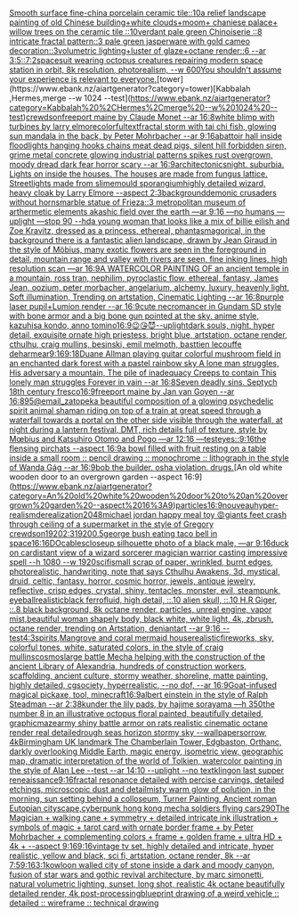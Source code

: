 [Smooth surface fine-china porcelain ceramic tile::10a relief landscape painting of old Chinese building+white clouds+moom+ chaniese palace+ willow trees on the ceramic tile ::10verdant pale green Chinoiserie  ::8 intricate fractal pattern::3 pale green jasperware with gold cameo decoration::3volumetric lighting+luster of glaze+octane render::6 --ar 3:5](https://www.ebank.nz/aiartgenerator?category=Smooth%20surface%20fine-china%20porcelain%20ceramic%20tile%3A%3A10a%20relief%20landscape%20painting%20of%20old%20Chinese%20building%2Bwhite%20clouds%2Bmoom%2B%20chaniese%20palace%2B%20willow%20trees%20on%20the%20ceramic%20tile%20%3A%3A10verdant%20pale%20green%20Chinoiserie%20%20%3A%3A8%20intricate%20fractal%20pattern%3A%3A3%20pale%20green%20jasperware%20with%20gold%20cameo%20decoration%3A%3A3volumetric%20lighting%2Bluster%20of%20glaze%2Boctane%20render%3A%3A6%20--ar%203%3A5)[::](https://www.ebank.nz/aiartgenerator?category=%3A%3A)[7:2](https://www.ebank.nz/aiartgenerator?category=7%3A2)[spacesuit wearing octopus creatures repairing modern space station in orbit, 8k resolution, photorealism, --w 600](https://www.ebank.nz/aiartgenerator?category=spacesuit%20wearing%20octopus%20creatures%20repairing%20modern%20space%20station%20in%20orbit%2C%208k%20resolution%2C%20photorealism%2C%20--w%20600)[You shouldn't assume your experience is relevant to everyone.](https://www.ebank.nz/aiartgenerator?category=You%20shouldn%27t%20assume%20your%20experience%20is%20relevant%20to%20everyone.)[tower](https://www.ebank.nz/aiartgenerator?category=tower)[Kabbalah ,Hermes,merge --w 1024 --test](https://www.ebank.nz/aiartgenerator?category=Kabbalah%20%2CHermes%2Cmerge%20--w%201024%20--test)[crewdson](https://www.ebank.nz/aiartgenerator?category=crewdson)[freeport maine by Claude Monet --ar 16:8](https://www.ebank.nz/aiartgenerator?category=freeport%20maine%20by%20Claude%20Monet%20--ar%2016%3A8)[white blimp with turbines by larry elmore](https://www.ebank.nz/aiartgenerator?category=white%20blimp%20with%20turbines%20by%20larry%20elmore)[colorful](https://www.ebank.nz/aiartgenerator?category=colorful)[text](https://www.ebank.nz/aiartgenerator?category=text)[fractal storm with tai chi fish, glowing sun mandala in the back, by Peter Mohrbacher  --ar 9:16](https://www.ebank.nz/aiartgenerator?category=fractal%20storm%20with%20tai%20chi%20fish%2C%20glowing%20sun%20mandala%20in%20the%20back%2C%20by%20Peter%20Mohrbacher%20%20--ar%209%3A16)[abattoir hall inside floodlights hanging hooks chains meat dead pigs, silent hill forbidden siren, grime metal concrete glowing industrial patterns spikes rust overgrown, moody dread dark fear horror scary --ar 16:9](https://www.ebank.nz/aiartgenerator?category=abattoir%20hall%20inside%20floodlights%20hanging%20hooks%20chains%20meat%20dead%20pigs%2C%20silent%20hill%20forbidden%20siren%2C%20grime%20metal%20concrete%20glowing%20industrial%20patterns%20spikes%20rust%20overgrown%2C%20moody%20dread%20dark%20fear%20horror%20scary%20--ar%2016%3A9)[architectonics](https://www.ebank.nz/aiartgenerator?category=architectonics)[night. suburbia.  Lights on inside the houses. The houses are made from fungus lattice. Streetlights made from slimemould sporangium](https://www.ebank.nz/aiartgenerator?category=night.%20suburbia.%20%20Lights%20on%20inside%20the%20houses.%20The%20houses%20are%20made%20from%20fungus%20lattice.%20Streetlights%20made%20from%20slimemould%20sporangium)[highly detailed wizard, heavy cloak by Larry Elmore --aspect 2:3](https://www.ebank.nz/aiartgenerator?category=highly%20detailed%20wizard%2C%20heavy%20cloak%20by%20Larry%20Elmore%20--aspect%202%3A3)[background](https://www.ebank.nz/aiartgenerator?category=background)[demonic crusaders without horns](https://www.ebank.nz/aiartgenerator?category=demonic%20crusaders%20without%20horns)[marble statue of Frieza::3 metropolitan museum of art](https://www.ebank.nz/aiartgenerator?category=marble%20statue%20of%20Frieza%3A%3A3%20metropolitan%20museum%20of%20art)[hermetic elements akashic field over the earth —ar 9:16 —no humans —uplight —stop 90 --hd](https://www.ebank.nz/aiartgenerator?category=hermetic%20elements%20akashic%20field%20over%20the%20earth%20%E2%80%94ar%209%3A16%20%E2%80%94no%20humans%20%E2%80%94uplight%20%E2%80%94stop%2090%20--hd)[a young woman that looks like a mix of billie eilish and Zoe Kravitz, dressed as a princess, ethereal, phantasmagorical, in the background there is a fantastic alien landscape, drawn by  Jean Giraud in the style of Möbius, many exotic flowers are seen in the foreground in detail, mountain range and valley with rivers are seen, fine inking lines, high resolution scan —ar 16:9](https://www.ebank.nz/aiartgenerator?category=a%20young%20woman%20that%20looks%20like%20a%20mix%20of%20billie%20eilish%20and%20Zoe%20Kravitz%2C%20dressed%20as%20a%20princess%2C%20ethereal%2C%20phantasmagorical%2C%20in%20the%20background%20there%20is%20a%20fantastic%20alien%20landscape%2C%20drawn%20by%20%20Jean%20Giraud%20in%20the%20style%20of%20M%C3%B6bius%2C%20many%20exotic%20flowers%20are%20seen%20in%20the%20foreground%20in%20detail%2C%20mountain%20range%20and%20valley%20with%20rivers%20are%20seen%2C%20fine%20inking%20lines%2C%20high%20resolution%20scan%20%E2%80%94ar%2016%3A9)[A WATERCOLOR PAINTING OF an ancient temple in a mountain, ross tran, nephilim, pyroclastic flow, ethereal, fantasy, James Jean, oozium, peter morbacher, angelarium, alchemy, luxury, heavenly light, Soft illumination, Trending on artstation, Cinematic Lighting --ar 16:8](https://www.ebank.nz/aiartgenerator?category=A%20WATERCOLOR%20PAINTING%20OF%20an%20ancient%20temple%20in%20a%20mountain%2C%20ross%20tran%2C%20nephilim%2C%20pyroclastic%20flow%2C%20ethereal%2C%20fantasy%2C%20James%20Jean%2C%20oozium%2C%20peter%20morbacher%2C%20angelarium%2C%20alchemy%2C%20luxury%2C%20heavenly%20light%2C%20Soft%20illumination%2C%20Trending%20on%20artstation%2C%20Cinematic%20Lighting%20--ar%2016%3A8)[purple laser pupil+Lumion render --ar 16:9](https://www.ebank.nz/aiartgenerator?category=purple%20laser%20pupil%2BLumion%20render%20--ar%2016%3A9)[cute necromancer in Gundam SD style with bone armor and a big bone gun pointed at the sky, anime style, kazuhisa kondo, anno tomino](https://www.ebank.nz/aiartgenerator?category=cute%20necromancer%20in%20Gundam%20SD%20style%20with%20bone%20armor%20and%20a%20big%20bone%20gun%20pointed%20at%20the%20sky%2C%20anime%20style%2C%20kazuhisa%20kondo%2C%20anno%20tomino)[16:9](https://www.ebank.nz/aiartgenerator?category=16%3A9)[😉😘😈](https://www.ebank.nz/aiartgenerator?category=%F0%9F%98%89%F0%9F%98%98%F0%9F%98%88)[--uplight](https://www.ebank.nz/aiartgenerator?category=--uplight)[dark souls, night, hyper detail, exquisite ornate high priestess, bright blue, artstation, octane render, cthulhu, craig mullins, besinski, emil melmoth, basttien lecouffe deharme](https://www.ebank.nz/aiartgenerator?category=dark%20souls%2C%20night%2C%20hyper%20detail%2C%20exquisite%20ornate%20high%20priestess%2C%20bright%20blue%2C%20artstation%2C%20octane%20render%2C%20cthulhu%2C%20craig%20mullins%2C%20besinski%2C%20emil%20melmoth%2C%20basttien%20lecouffe%20deharme)[ar9:16](https://www.ebank.nz/aiartgenerator?category=ar9%3A16)[9:18](https://www.ebank.nz/aiartgenerator?category=9%3A18)[Duane Allman playing guitar colorful mushroom field in an enchanted dark forest with a pastel rainbow sky A lone man struggles, His adversary a mountain, The pile of inadequacy Creeps to contain This lonely man struggles Forever in vain --ar 16:8](https://www.ebank.nz/aiartgenerator?category=Duane%20Allman%20playing%20guitar%20colorful%20mushroom%20field%20in%20an%20enchanted%20dark%20forest%20with%20a%20pastel%20rainbow%20sky%20A%20lone%20man%20struggles%2C%20His%20adversary%20a%20mountain%2C%20The%20pile%20of%20inadequacy%20Creeps%20to%20contain%20This%20lonely%20man%20struggles%20Forever%20in%20vain%20--ar%2016%3A8)[Seven deadly sins. Septych 18th century fresco](https://www.ebank.nz/aiartgenerator?category=Seven%20deadly%20sins.%20Septych%2018th%20century%20fresco)[16:9](https://www.ebank.nz/aiartgenerator?category=16%3A9)[freeport maine by Jan van Goyen --ar 16:8](https://www.ebank.nz/aiartgenerator?category=freeport%20maine%20by%20Jan%20van%20Goyen%20--ar%2016%3A8)[95](https://www.ebank.nz/aiartgenerator?category=95)[@email_zatopek](https://www.ebank.nz/aiartgenerator?category=%40email_zatopek)[a beautiful composition of a glowing psychedelic spirit animal shaman riding on top of a train at great speed through a waterfall towards a portal on the other side visible through the waterfall, at night during a lantern festival, DMT,  rich details full of texture, style by Mœbius and Katsuhiro Otomo and Pogo —ar 12:16 —test](https://www.ebank.nz/aiartgenerator?category=a%20beautiful%20composition%20of%20a%20glowing%20psychedelic%20spirit%20animal%20shaman%20riding%20on%20top%20of%20a%20train%20at%20great%20speed%20through%20a%20waterfall%20towards%20a%20portal%20on%20the%20other%20side%20visible%20through%20the%20waterfall%2C%20at%20night%20during%20a%20lantern%20festival%2C%20DMT%2C%20%20rich%20details%20full%20of%20texture%2C%20style%20by%20M%C5%93bius%20and%20Katsuhiro%20Otomo%20and%20Pogo%20%E2%80%94ar%2012%3A16%20%E2%80%94test)[eyes::](https://www.ebank.nz/aiartgenerator?category=eyes%3A%3A)[9:16](https://www.ebank.nz/aiartgenerator?category=9%3A16)[the flensing pirchats --aspect 16:9](https://www.ebank.nz/aiartgenerator?category=the%20flensing%20pirchats%20--aspect%2016%3A9)[a bowl filled with fruit resting on a table inside a small room :: pencil drawing :: monochrome :: lithograph in the style of Wanda Gág --ar 16:9](https://www.ebank.nz/aiartgenerator?category=a%20bowl%20filled%20with%20fruit%20resting%20on%20a%20table%20inside%20a%20small%20room%20%3A%3A%20pencil%20drawing%20%3A%3A%20monochrome%20%3A%3A%20lithograph%20in%20the%20style%20of%20Wanda%20G%C3%A1g%20--ar%2016%3A9)[bob the builder. osha violation. drugs.](https://www.ebank.nz/aiartgenerator?category=bob%20the%20builder.%20osha%20violation.%20drugs.)[An old white wooden door to an overgrown garden --aspect 16:9](https://www.ebank.nz/aiartgenerator?category=An%20old%20white%20wooden%20door%20to%20an%20overgrown%20garden%20--aspect%2016%3A9)[particles](https://www.ebank.nz/aiartgenerator?category=particles)[16:9](https://www.ebank.nz/aiartgenerator?category=16%3A9)[nouveau](https://www.ebank.nz/aiartgenerator?category=nouveau)[hyper-realism](https://www.ebank.nz/aiartgenerator?category=hyper-realism)[derealization](https://www.ebank.nz/aiartgenerator?category=derealization)[2048](https://www.ebank.nz/aiartgenerator?category=2048)[michael jordan happy meal toy 😡](https://www.ebank.nz/aiartgenerator?category=michael%20jordan%20happy%20meal%20toy%20%F0%9F%98%A1)[giants feet crash through ceiling of a supermarket in the style of Gregory crewdson](https://www.ebank.nz/aiartgenerator?category=giants%20feet%20crash%20through%20ceiling%20of%20a%20supermarket%20in%20the%20style%20of%20Gregory%20crewdson)[1920](https://www.ebank.nz/aiartgenerator?category=1920)[2:3](https://www.ebank.nz/aiartgenerator?category=2%3A3)[1920](https://www.ebank.nz/aiartgenerator?category=1920)[0.5](https://www.ebank.nz/aiartgenerator?category=0.5)[george bush eating taco bell in space](https://www.ebank.nz/aiartgenerator?category=george%20bush%20eating%20taco%20bell%20in%20space)[16:16](https://www.ebank.nz/aiartgenerator?category=16%3A16)[DO](https://www.ebank.nz/aiartgenerator?category=DO)[cables](https://www.ebank.nz/aiartgenerator?category=cables)[closeup silhouette photo of a black male, —ar 9:16](https://www.ebank.nz/aiartgenerator?category=closeup%20silhouette%20photo%20of%20a%20black%20male%2C%20%E2%80%94ar%209%3A16)[duck on car](https://www.ebank.nz/aiartgenerator?category=duck%20on%20car)[distant view of a wizard sorcerer magician warrior casting impressive spell --h 1080 --w 1920](https://www.ebank.nz/aiartgenerator?category=distant%20view%20of%20a%20wizard%20sorcerer%20magician%20warrior%20casting%20impressive%20spell%20--h%201080%20--w%201920)[scifi](https://www.ebank.nz/aiartgenerator?category=scifi)[small scrap of paper, wrinkled, burnt edges, photorealistic, handwriting, note that says Cthulhu Awakens, 3d, mystical, druid, celtic, fantasy, horror, cosmic horror, jewels, antique jewelry, reflective, crisp edges, crystal, shiny, tentacles, monster, evil, steampunk, eyeball](https://www.ebank.nz/aiartgenerator?category=small%20scrap%20of%20paper%2C%20wrinkled%2C%20burnt%20edges%2C%20photorealistic%2C%20handwriting%2C%20note%20that%20says%20Cthulhu%20Awakens%2C%203d%2C%20mystical%2C%20druid%2C%20celtic%2C%20fantasy%2C%20horror%2C%20cosmic%20horror%2C%20jewels%2C%20antique%20jewelry%2C%20reflective%2C%20crisp%20edges%2C%20crystal%2C%20shiny%2C%20tentacles%2C%20monster%2C%20evil%2C%20steampunk%2C%20eyeball)[realistic](https://www.ebank.nz/aiartgenerator?category=realistic)[black ferrofluid, high detail, ::.10 alien skull, ::.10 H.R Giger, ::.8 black background, 8k octane render, particles, unreal engine, vapor mist,](https://www.ebank.nz/aiartgenerator?category=black%20ferrofluid%2C%20high%20detail%2C%20%3A%3A.10%20alien%20skull%2C%20%3A%3A.10%20H.R%20Giger%2C%20%3A%3A.8%20black%20background%2C%208k%20octane%20render%2C%20particles%2C%20unreal%20engine%2C%20vapor%20mist%2C)[beautiful woman shapely body, black white, white light, 4k, zbrush, octane render, trending on Artstation, deniantart --ar 9:16 --test](https://www.ebank.nz/aiartgenerator?category=beautiful%20woman%20shapely%20body%2C%20black%20white%2C%20white%20light%2C%204k%2C%20zbrush%2C%20octane%20render%2C%20trending%20on%20Artstation%2C%20deniantart%20--ar%209%3A16%20--test)[4:3](https://www.ebank.nz/aiartgenerator?category=4%3A3)[spirits,](https://www.ebank.nz/aiartgenerator?category=spirits%2C)[Mangrove and coral mermaid house](https://www.ebank.nz/aiartgenerator?category=Mangrove%20and%20coral%20mermaid%20house)[realistic](https://www.ebank.nz/aiartgenerator?category=realistic)[fireworks, sky, colorful tones, white, saturated colors, in the style of craig mullins](https://www.ebank.nz/aiartgenerator?category=fireworks%2C%20sky%2C%20colorful%20tones%2C%20white%2C%20saturated%20colors%2C%20in%20the%20style%20of%20craig%20mullins)[cosmos](https://www.ebank.nz/aiartgenerator?category=cosmos)[large battle Mecha helping with the construction of the ancient Library of Alexandria, hundreds of construction workers, scaffolding, ancient culture, stormy weather, shoreline, matte painting, highly detailed, cgsociety, hyperrealistic, --no dof, --ar 16:9](https://www.ebank.nz/aiartgenerator?category=large%20battle%20Mecha%20helping%20with%20the%20construction%20of%20the%20ancient%20Library%20of%20Alexandria%2C%20hundreds%20of%20construction%20workers%2C%20scaffolding%2C%20ancient%20culture%2C%20stormy%20weather%2C%20shoreline%2C%20matte%20painting%2C%20highly%20detailed%2C%20cgsociety%2C%20hyperrealistic%2C%20--no%20dof%2C%20--ar%2016%3A9)[Goat-infused magical pickaxe, tool, minecraft](https://www.ebank.nz/aiartgenerator?category=Goat-infused%20magical%20pickaxe%2C%20tool%2C%20minecraft)[16:9](https://www.ebank.nz/aiartgenerator?category=16%3A9)[albert einstein in the style of Ralph Steadman --ar 2:3](https://www.ebank.nz/aiartgenerator?category=albert%20einstein%20in%20the%20style%20of%20Ralph%20Steadman%20--ar%202%3A3)[8k](https://www.ebank.nz/aiartgenerator?category=8k)[under the lily pads, by hajime sorayama —h 350](https://www.ebank.nz/aiartgenerator?category=under%20the%20lily%20pads%2C%20by%20hajime%20sorayama%20%E2%80%94h%20350)[the number 8 in an illustrative octopus floral painted, beautifully detailed, graphic](https://www.ebank.nz/aiartgenerator?category=the%20number%208%20in%20an%20illustrative%20octopus%20floral%20painted%2C%20beautifully%20detailed%2C%20graphic)[maze](https://www.ebank.nz/aiartgenerator?category=maze)[army shiny battle armor on rats  realistic cinematic octane render real detailed](https://www.ebank.nz/aiartgenerator?category=army%20shiny%20battle%20armor%20on%20rats%20%20realistic%20cinematic%20octane%20render%20real%20detailed)[rough seas horizon stormy sky --wallpaper](https://www.ebank.nz/aiartgenerator?category=rough%20seas%20horizon%20stormy%20sky%20--wallpaper)[sorrow, 4k](https://www.ebank.nz/aiartgenerator?category=sorrow%2C%204k)[Birmingham UK landmark The Chamberlain Tower, Edgbaston, Orthanc, darkly overlooking Middle Earth, magic energy, isometric view, geographic map, dramatic interpretation of the world of Tolkien, watercolor painting in the style of Alan Lee --test --ar 14:10 --uplight --no text](https://www.ebank.nz/aiartgenerator?category=Birmingham%20UK%20landmark%20The%20Chamberlain%20Tower%2C%20Edgbaston%2C%20Orthanc%2C%20darkly%20overlooking%20Middle%20Earth%2C%20magic%20energy%2C%20isometric%20view%2C%20geographic%20map%2C%20dramatic%20interpretation%20of%20the%20world%20of%20Tolkien%2C%20watercolor%20painting%20in%20the%20style%20of%20Alan%20Lee%20--test%20--ar%2014%3A10%20--uplight%20--no%20text)[klingon last supper reneaissance](https://www.ebank.nz/aiartgenerator?category=klingon%20last%20supper%20reneaissance)[9:16](https://www.ebank.nz/aiartgenerator?category=9%3A16)[fractal resonance detailed with percise carvings, detailed etchings, microscopic dust and detail](https://www.ebank.nz/aiartgenerator?category=fractal%20resonance%20detailed%20with%20percise%20carvings%2C%20detailed%20etchings%2C%20microscopic%20dust%20and%20detail)[misty warm glow of polution, in the morning, sun setting behind a colloseum, Turner Painting, Ancient roman Eutopian cityscape,](https://www.ebank.nz/aiartgenerator?category=misty%20warm%20glow%20of%20polution%2C%20in%20the%20morning%2C%20sun%20setting%20behind%20a%20colloseum%2C%20Turner%20Painting%2C%20Ancient%20roman%20Eutopian%20cityscape%2C)[cyberpunk hong kong mecha soldiers flying cars](https://www.ebank.nz/aiartgenerator?category=cyberpunk%20hong%20kong%20mecha%20soldiers%20flying%20cars)[2](https://www.ebank.nz/aiartgenerator?category=2)[90](https://www.ebank.nz/aiartgenerator?category=90)[The Magician + walking cane + symmetry + detailed intricate ink illustration + symbols of magic + tarot card with ornate border frame + by Peter Mohrbacher + complementing colors + frame + golden frame + ultra HD + 4k + --aspect 9:16](https://www.ebank.nz/aiartgenerator?category=The%20Magician%20%2B%20walking%20cane%20%2B%20symmetry%20%2B%20detailed%20intricate%20ink%20illustration%20%2B%20symbols%20of%20magic%20%2B%20tarot%20card%20with%20ornate%20border%20frame%20%2B%20by%20Peter%20Mohrbacher%20%2B%20complementing%20colors%20%2B%20frame%20%2B%20golden%20frame%20%2B%20ultra%20HD%20%2B%204k%20%2B%20--aspect%209%3A16)[9:16](https://www.ebank.nz/aiartgenerator?category=9%3A16)[vintage tv set, highly detailed and intricate, hyper realistic, yellow and black, sci fi, artstation, octane render, 8k --ar 7:5](https://www.ebank.nz/aiartgenerator?category=vintage%20tv%20set%2C%20highly%20detailed%20and%20intricate%2C%20hyper%20realistic%2C%20yellow%20and%20black%2C%20sci%20fi%2C%20artstation%2C%20octane%20render%2C%208k%20--ar%207%3A5)[9:16](https://www.ebank.nz/aiartgenerator?category=9%3A16)[3:1](https://www.ebank.nz/aiartgenerator?category=3%3A1)[kowloon walled city of stone inside a dark and moody canyon, fusion of star wars and gothic revival architecture, by marc simonetti, natural volumetric lighting, sunset, long shot, realistic 4k octane beautifully detailed render, 4k post-processing](https://www.ebank.nz/aiartgenerator?category=kowloon%20walled%20city%20of%20stone%20inside%20a%20dark%20and%20moody%20canyon%2C%20fusion%20of%20star%20wars%20and%20gothic%20revival%20architecture%2C%20by%20marc%20simonetti%2C%20natural%20volumetric%20lighting%2C%20sunset%2C%20long%20shot%2C%20realistic%204k%20octane%20beautifully%20detailed%20render%2C%204k%20post-processing)[blueprint drawing of a weird vehicle :: detailed :: wireframe :: technical drawing](https://www.ebank.nz/aiartgenerator?category=blueprint%20drawing%20of%20a%20weird%20vehicle%20%3A%3A%20detailed%20%3A%3A%20wireframe%20%3A%3A%20technical%20drawing)